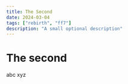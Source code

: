 ```yaml
---
title: The Second
date: 2024-03-04
tags: ["rebirth", "ff7"]
description: "A small optional description"
---
```


# The second

abc xyz